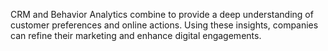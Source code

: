 CRM and Behavior Analytics combine to provide a deep understanding of customer preferences and online actions. Using these insights, companies can refine their marketing and enhance digital engagements.
